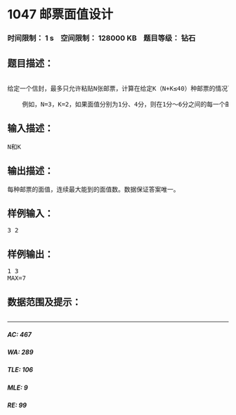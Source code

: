 # 1047 邮票面值设计   
### 时间限制： 1 s&nbsp;&nbsp;&nbsp;&nbsp;空间限制： 128000 KB&nbsp;&nbsp;&nbsp;&nbsp;题目等级： 钻石  
## 题目描述：  

<pre>
 
给定一个信封，最多只允许粘贴N张邮票，计算在给定K（N+K≤40）种邮票的情况下（假定所有的邮票数量都足够），如何设计邮票的面值，能得到最大值MAX，使在1～MAX之间的每一个邮资值都能得到。
   
    例如，N=3，K=2，如果面值分别为1分、4分，则在1分～6分之间的每一个邮资值都能得到（当然还有8分、9分和12分）；如果面值分别为1分、3分，则在1分～7分之间的每一个邮资值都能得到。可以验证当N=3，K=2时，7分就是可以得到的连续的邮资最大值，所以MAX=7，面值分别为1分、3分。
</pre>
  
  
## 输入描述：  

<pre>
N和K
</pre>
  
  
## 输出描述：  

<pre>
每种邮票的面值，连续最大能到的面值数。数据保证答案唯一。
</pre>
  
  
## 样例输入：  

<pre>
3 2
</pre>
  
  
## 样例输出：  

<pre>
1 3
MAX=7
</pre>
  
  
## 数据范围及提示：  

<pre>
</pre>
  
  
***  

##### AC: 467  
##### WA: 289  
##### TLE: 106  
##### MLE: 9  
##### RE: 99  
